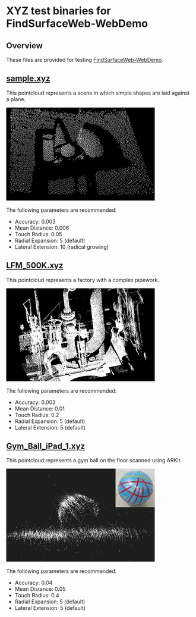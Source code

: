 # XYZ test binaries for FindSurfaceWeb-WebDemo

## Overview

These files are provided for testing [FindSurfaceWeb-WebDemo](../README.md).

## [sample.xyz](sample.xyz)

This pointcloud represents a scene in which simple shapes are laid against a plane.

![sample.xyz image](../img/S1.jpg)

The following parameters are recommended:
- Accuracy: 0.003
- Mean Distance: 0.006
- Touch Radius: 0.05
- Radial Expansion: 5 (default)
- Lateral Extension: 10 (radical growing)


## [LFM_500K.xyz](LFM_500K.xyz)

This pointcloud represents a factory with a complex pipework.

![LFM_500K.xyz image](../img/S2.jpg)

The following parameters are recommended:
- Accuracy: 0.003
- Mean Distance: 0.01
- Touch Radius: 0.2
- Radial Expansion: 5 (default)
- Lateral Extension: 5 (default)


## [Gym_Ball_iPad_1.xyz](Gym_Ball_iPad_1.xyz)

This pointcloud represents a gym ball on the floor scanned using ARKit.

![Gym_Ball_iPad_1.xyz image](../img/S3.jpg)

The following parameters are recommended:
- Accuracy: 0.04
- Mean Distance: 0.05
- Touch Radius: 0.4
- Radial Expansion: 5 (default)
- Lateral Extension: 5 (default)

